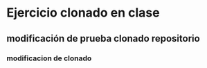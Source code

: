 # Ejercicio clonado en clase

## modificación de prueba clonado repositorio
### modificacion de clonado